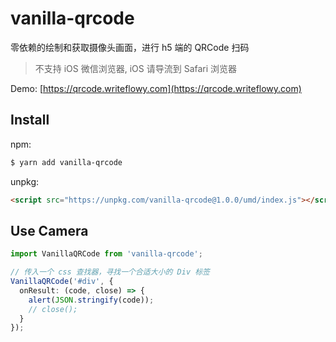 # vanilla-qrcode

零依赖的绘制和获取摄像头画面，进行 h5 端的 QRCode 扫码

> 不支持 iOS 微信浏览器, iOS 请导流到 Safari 浏览器

Demo: [https://qrcode.writeflowy.com](https://qrcode.writeflowy.com)

## Install

npm:

```sh
$ yarn add vanilla-qrcode
```

unpkg:

```html
<script src="https://unpkg.com/vanilla-qrcode@1.0.0/umd/index.js"></script>
```

## Use Camera

```ts
import VanillaQRCode from 'vanilla-qrcode';

// 传入一个 css 查找器，寻找一个合适大小的 Div 标签
VanillaQRCode('#div', {
  onResult: (code, close) => {
    alert(JSON.stringify(code));
    // close();
  }
});

```
